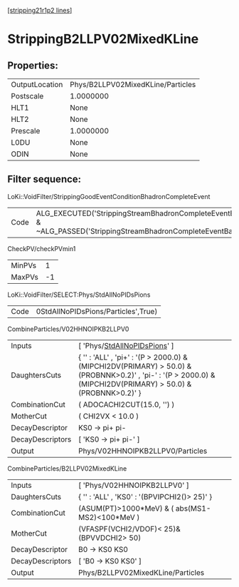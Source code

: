 [[stripping21r1p2 lines]](./stripping21r1p2-index)

# StrippingB2LLPV02MixedKLine

## Properties:

|                |                                   |
|----------------|-----------------------------------|
| OutputLocation | Phys/B2LLPV02MixedKLine/Particles |
| Postscale      | 1.0000000                         |
| HLT1           | None                              |
| HLT2           | None                              |
| Prescale       | 1.0000000                         |
| L0DU           | None                              |
| ODIN           | None                              |

## Filter sequence:

LoKi::VoidFilter/StrippingGoodEventConditionBhadronCompleteEvent

|      |                                                                                                                          |
|------|--------------------------------------------------------------------------------------------------------------------------|
| Code | ALG_EXECUTED('StrippingStreamBhadronCompleteEventBadEvent') & ~ALG_PASSED('StrippingStreamBhadronCompleteEventBadEvent') |

CheckPV/checkPVmin1

|        |     |
|--------|-----|
| MinPVs | 1   |
| MaxPVs | -1  |

LoKi::VoidFilter/SELECT:Phys/StdAllNoPIDsPions

|      |                                     |
|------|-------------------------------------|
| Code | 0StdAllNoPIDsPions/Particles',True) |

CombineParticles/V02HHNOIPKB2LLPV0

|                  |                                                                                                                                                                    |
|------------------|--------------------------------------------------------------------------------------------------------------------------------------------------------------------|
| Inputs           | [ 'Phys/[StdAllNoPIDsPions](./stripping21r1p2-commonparticles-stdallnopidspions)' ]                                                                              |
| DaughtersCuts    | { '' : 'ALL' , 'pi+' : '(P \> 2000.0) & (MIPCHI2DV(PRIMARY) \> 50.0) & (PROBNNK\>0.2)' , 'pi-' : '(P \> 2000.0) & (MIPCHI2DV(PRIMARY) \> 50.0) & (PROBNNK\>0.2)' } |
| CombinationCut   | ( ADOCACHI2CUT(15.0, '') )                                                                                                                                         |
| MotherCut        | ( CHI2VX \< 10.0 )                                                                                                                                                 |
| DecayDescriptor  | KS0 -\> pi+ pi-                                                                                                                                                    |
| DecayDescriptors | [ 'KS0 -\> pi+ pi-' ]                                                                                                                                            |
| Output           | Phys/V02HHNOIPKB2LLPV0/Particles                                                                                                                                   |

CombineParticles/B2LLPV02MixedKLine

|                  |                                                    |
|------------------|----------------------------------------------------|
| Inputs           | [ 'Phys/V02HHNOIPKB2LLPV0' ]                     |
| DaughtersCuts    | { '' : 'ALL' , 'KS0' : '(BPVIPCHI2()\> 25)' }      |
| CombinationCut   | (ASUM(PT)\>1000\*MeV) & ( abs(MS1-MS2)\<100\*MeV ) |
| MotherCut        | (VFASPF(VCHI2/VDOF)\< 25)& (BPVVDCHI2\> 50)        |
| DecayDescriptor  | B0 -\> KS0 KS0                                     |
| DecayDescriptors | [ 'B0 -\> KS0 KS0' ]                             |
| Output           | Phys/B2LLPV02MixedKLine/Particles                  |
